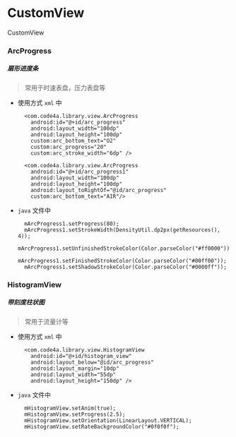 # CustomView
CustomView

### ArcProgress

##### 扇形进度条

> 常用于时速表盘，压力表盘等

* 使用方式 `xml` 中

        <com.code4a.library.view.ArcProgress
          android:id="@+id/arc_progress"
          android:layout_width="100dp"
          android:layout_height="100dp"
          custom:arc_bottom_text="O2"
          custom:arc_progress="20"
          custom:arc_stroke_width="6dp" />

        <com.code4a.library.view.ArcProgress
          android:id="@+id/arc_progress1"
          android:layout_width="100dp"
          android:layout_height="100dp"
          android:layout_toRightOf="@id/arc_progress"
          custom:arc_bottom_text="AIR"/>
        
* `java` 文件中

        mArcProgress1.setProgress(80);
        mArcProgress1.setStrokeWidth(DensityUtil.dp2px(getResources(), 4));
        mArcProgress1.setUnfinishedStrokeColor(Color.parseColor("#ff0000"));
        mArcProgress1.setFinishedStrokeColor(Color.parseColor("#00ff00"));
        mArcProgress1.setShadowStrokeColor(Color.parseColor("#0000ff"));

### HistogramView

##### 带刻度柱状图

> 常用于流量计等

* 使用方式 `xml` 中

        <com.code4a.library.view.HistogramView
          android:id="@+id/histogram_view"
          android:layout_below="@id/arc_progress"
          android:layout_margin="10dp"
          android:layout_width="55dp"
          android:layout_height="150dp" />
        
* `java` 文件中

        mHistogramView.setAnim(true);
        mHistogramView.setProgress(2.5);
        mHistogramView.setOrientation(LinearLayout.VERTICAL);
        mHistogramView.setRateBackgroundColor("#0f0f0f");
    
